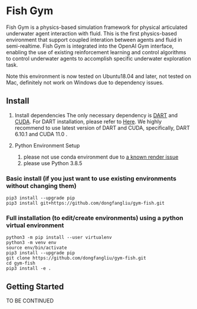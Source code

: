 # Fish Gym
Fish Gym is a physics-based simulation framework for physical articulated underwater agent interaction with fluid.
This is the first physics-based environment that support coupled interation between agents and fluid in semi-realtime.
Fish Gym is integrated into the OpenAI Gym interface, enabling the use of existing reinforcement learning and control algorithms to control underwater agents to accomplish specific underwater exploration task.

Note this environment is now tested on Ubuntu18.04 and later, not tested on Mac, definitely not work on Windows due to dependency issues.

## Install
1. Install dependencies
  The only necessary dependency is [DART](https://github.com/dartsim/dart) and [CUDA](https://developer.nvidia.com/cuda-toolkit).
  For DART installation, please refer to [Here](https://dartsim.github.io/install_dart_on_ubuntu.html).
  We highly recommend to use latest version of DART and CUDA, specifically, DART 6.10.1 and CUDA 11.0 .

2. Python Environment Setup

   1. please not use conda environment due to [ a known render issue](https://github.com/moderngl/moderngl/issues/469) 
   2. please use Python 3.8.5

### Basic install (if you just want to use existing environments without changing them)

```shell
pip3 install --upgrade pip
pip3 install git+https://github.com/dongfangliu/gym-fish.git
```

   ### Full installation (to edit/create environments) using a python virtual environment

```
python3 -m pip install --user virtualenv
python3 -m venv env
source env/bin/activate
pip3 install --upgrade pip
git clone https://github.com/dongfangliu/gym-fish.git
cd gym-fish
pip3 install -e .
```

## Getting Started

TO BE CONTINUED
